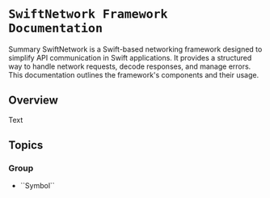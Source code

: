 # ``SwiftNetwork Framework Documentation``

<!--@START_MENU_TOKEN@-->Summary<!--@END_MENU_TOKEN@--> SwiftNetwork is a Swift-based networking framework designed to simplify API communication in Swift applications. It provides a structured way to handle network requests, decode responses, and manage errors. This documentation outlines the framework's components and their usage.

## Overview

<!--@START_MENU_TOKEN@-->Text<!--@END_MENU_TOKEN@-->

## Topics

### <!--@START_MENU_TOKEN@-->Group<!--@END_MENU_TOKEN@-->

- <!--@START_MENU_TOKEN@-->``Symbol``<!--@END_MENU_TOKEN@-->
